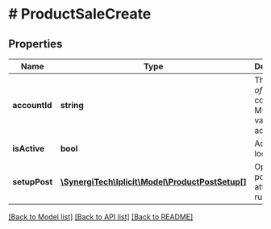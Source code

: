 # # ProductSaleCreate

## Properties

Name | Type | Description | Notes
------------ | ------------- | ------------- | -------------
**accountId** | **string** | The *Chart of Account* code or id. Must be a valid sale account. | [optional]
**isActive** | **bool** | Active / locked. | [optional]
**setupPost** | [**\SynergiTech\Iplicit\Model\ProductPostSetup[]**](ProductPostSetup.md) | Optional posting attribute rules | [optional]

[[Back to Model list]](../../README.md#models) [[Back to API list]](../../README.md#endpoints) [[Back to README]](../../README.md)
